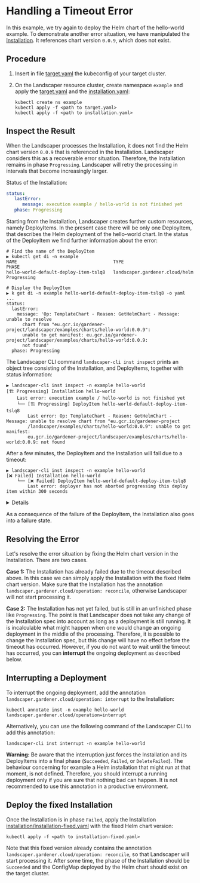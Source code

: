 # Handling a Timeout Error

In this example, we try again to deploy the Helm chart of the hello-world example.
To demonstrate another error situation, we have manipulated the [Installation](./installation/installation.yaml). 
It references chart version `0.0.9`, which does not exist.


## Procedure

1. Insert in file [target.yaml](installation/target.yaml) the kubeconfig of your target cluster.

2. On the Landscaper resource cluster, create namespace `example` and apply 
   the [target.yaml](installation/target.yaml) and the [installation.yaml](installation/installation.yaml):
   
   ```shell
   kubectl create ns example
   kubectl apply -f <path to target.yaml>
   kubectl apply -f <path to installation.yaml>
   ```

## Inspect the Result

When the Landscaper processes the Installation, it does not find the Helm chart version `0.0.9` that is referenced 
in the Installation. Landscaper considers this as a recoverable error situation. Therefore, the Installation remains in 
phase `Progressing`. Landscaper will retry the processing in intervals that become increasingly larger.

Status of the Installation:

```yaml
status:
   lastError:
      message: execution example / hello-world is not finished yet
   phase: Progressing
```

Starting from the Installation, Landscaper creates further custom resources, namely DeployItems. In the present case 
there will be only one DeployItem, that describes the Helm deployment of the hello-world chart. In the status of the 
DeployItem we find further information about the error:

```shell
# Find the name of the DeployItem
▶ kubectl get di -n example
NAME                                    TYPE                             PHASE
hello-world-default-deploy-item-tslq8   landscaper.gardener.cloud/helm   Progressing

# Display the DeployItem
▶ k get di -n example hello-world-default-deploy-item-tslq8 -o yaml
...
status:
  lastError:
    message: 'Op: TemplateChart - Reason: GetHelmChart - Message: unable to resolve
      chart from "eu.gcr.io/gardener-project/landscaper/examples/charts/hello-world:0.0.9":
      unable to get manifest: eu.gcr.io/gardener-project/landscaper/examples/charts/hello-world:0.0.9:
      not found'
  phase: Progressing
```

The Landscaper CLI command `landscaper-cli inst inspect` prints an object tree consisting of the Installation, 
and DeployItems, together with status information:

```shell
▶ landscaper-cli inst inspect -n example hello-world
[🏗️ Progressing] Installation hello-world
    Last error: execution example / hello-world is not finished yet
    └── [🏗️ Progressing] DeployItem hello-world-default-deploy-item-tslq8
        Last error: Op: TemplateChart - Reason: GetHelmChart - Message: unable to resolve chart from "eu.gcr.io/gardener-project
        /landscaper/examples/charts/hello-world:0.0.9": unable to get manifest: 
        eu.gcr.io/gardener-project/landscaper/examples/charts/hello-world:0.0.9: not found
```

After a few minutes, the DeployItem and the Installation will fail due to a timeout:

```shell
▶ landscaper-cli inst inspect -n example hello-world
[❌ Failed] Installation hello-world
    └── [❌ Failed] DeployItem hello-world-default-deploy-item-tslq8
        Last error: deployer has not aborted progressing this deploy item within 300 seconds
```

<details>
Actually there are two timeouts. After the first timeout, the "progressing timeout", the DeployItem is being told to 
abort the deployment. If it does not do that before the second timeout, the "abort timeout", it fails.
</details>

As a consequence of the failure of the DeployItem, the Installation also goes into a failure state.


## Resolving the Error

Let's resolve the error situation by fixing the Helm chart version in the Installation. There are two cases.

**Case 1:** The Installation has already failed due to the timeout described above. In this case we can simply apply
the Installation with the fixed Helm chart version. Make sure that the Installation has the annotation
`landscaper.gardener.cloud/operation: reconcile`, otherwise Landscaper will not start processing it.

**Case 2:** The Installation has not yet failed, but is still in an unfinished phase like `Progressing`.
The point is that Landscaper does not take any change of the Installation spec into account as long as a deployment is 
still running. It is incalculable what might happen when one would change an ongoing deployment in the middle of 
the processing. Therefore, it is possible to change the Installation spec, but this change will have no effect 
before the timeout has occurred. However, if you do not want to wait until the timeout has occurred, 
you can **interrupt** the ongoing deployment as described below.


## Interrupting a Deployment

To interrupt the ongoing deployment, add the annotation `landscaper.gardener.cloud/operation: interrupt` to the
Installation:

```shell
kubectl annotate inst -n example hello-world landscaper.gardener.cloud/operation=interrupt
```

Alternatively, you can use the following command of the Landscaper CLI to add this annotation:

```shell
landscaper-cli inst interrupt -n example hello-world
```

**Warning:** Be aware that the interruption just forces the Installation and its DeployItems into a 
final phase (`Succeeded`, `Failed`, or `DeleteFailed`). The behaviour concerning for example a Helm installation that 
might run at that moment, is not defined. Therefore, you should interrupt a running deployment only if you are sure 
that nothing bad can happen. It is not recommended to use this annotation in a productive environment.

## Deploy the fixed Installation

Once the Installation is in phase `Failed`, apply the Installation
[installation/installation-fixed.yaml](./installation/installation-fixed.yaml) with the fixed Helm chart version:

```shell
kubectl apply -f <path to installation-fixed.yaml>
```

Note that this fixed version already contains the annotation `landscaper.gardener.cloud/operation: reconcile`, so
that Landscaper will start processing it. After some time, the phase of the Installation should be `Succeeded` and
the ConfigMap deployed by the Helm chart should exist on the target cluster.
